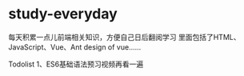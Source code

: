 # study-everyday
每天积累一点儿前端相关知识，方便自己日后翻阅学习
里面包括了HTML、JavaScript、Vue、Ant design of vue......






Todolist
1、ES6基础语法预习视频再看一遍
